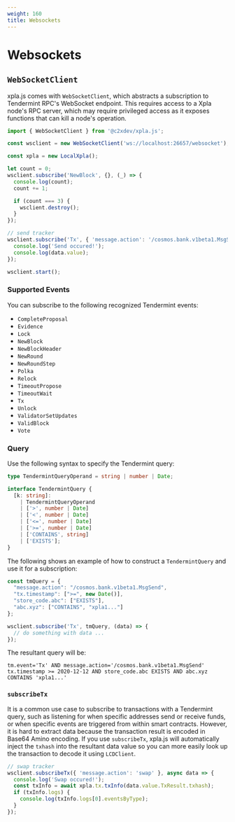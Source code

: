 ```yaml
---
weight: 160
title: Websockets
---
```


# Websockets

## `WebSocketClient`

xpla.js comes with `WebSocketClient`, which abstracts a subscription to Tendermint RPC's WebSocket endpoint. This requires access to a Xpla node's RPC server, which may require privileged access as it exposes functions that can kill a node's operation.

```ts
import { WebSocketClient } from '@c2xdev/xpla.js';

const wsclient = new WebSocketClient('ws://localhost:26657/websocket');

const xpla = new LocalXpla();

let count = 0;
wsclient.subscribe('NewBlock', {}, (_) => {
  console.log(count);
  count += 1;

  if (count === 3) {
    wsclient.destroy();
  }
});

// send tracker
wsclient.subscribe('Tx', { 'message.action': '/cosmos.bank.v1beta1.MsgSend' }, data => {
  console.log('Send occured!');
  console.log(data.value);
});

wsclient.start();
```

### Supported Events

You can subscribe to the following recognized Tendermint events:

  - `CompleteProposal`
  - `Evidence`
  - `Lock`
  - `NewBlock`
  - `NewBlockHeader`
  - `NewRound`
  - `NewRoundStep`
  - `Polka`
  - `Relock`
  - `TimeoutPropose`
  - `TimeoutWait`
  - `Tx`
  - `Unlock`
  - `ValidatorSetUpdates`
  - `ValidBlock`
  - `Vote`

### Query

Use the following syntax to specify the Tendermint query:

```ts
type TendermintQueryOperand = string | number | Date;

interface TendermintQuery {
  [k: string]:
    | TendermintQueryOperand
    | ['>', number | Date]
    | ['<', number | Date]
    | ['<=', number | Date]
    | ['>=', number | Date]
    | ['CONTAINS', string]
    | ['EXISTS'];
}
```

The following shows an example of how to construct a `TendermintQuery` and use it for a subscription:

```ts
const tmQuery = {
  "message.action": "/cosmos.bank.v1beta1.MsgSend",
  "tx.timestamp": [">=", new Date()],
  "store_code.abc": ["EXISTS"],
  "abc.xyz": ["CONTAINS", "xpla1..."]
};

wsclient.subscribe('Tx', tmQuery, (data) => {
  // do something with data ...
});
```

The resultant query will be:

`tm.event='Tx' AND message.action='/cosmos.bank.v1beta1.MsgSend' tx.timestamp >= 2020-12-12 AND store_code.abc EXISTS AND abc.xyz CONTAINS 'xpla1...'`

### `subscribeTx`

It is a common use case to subscribe to transactions with a Tendermint query, such as listening for when specific addresses send or receive funds, or when specific events are triggered from within smart contracts. However, it is hard to extract data because the transaction result is encoded in Base64 Amino encoding. If you use `subscribeTx`, xpla.js will automatically inject the `txhash` into the resultant data value so you can more easily look up the transaction to decode it using `LCDClient`.

```ts
// swap tracker
wsclient.subscribeTx({ 'message.action': 'swap' }, async data => {
  console.log('Swap occured!');
  const txInfo = await xpla.tx.txInfo(data.value.TxResult.txhash);
  if (txInfo.logs) {
    console.log(txInfo.logs[0].eventsByType);
  }
});
```
